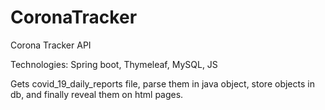 # CoronaTracker
Corona Tracker API 

Technologies: Spring boot, Thymeleaf, MySQL, JS


Gets covid_19_daily_reports file,
parse them in java object,
store objects in db,
and finally reveal them on html pages. 

